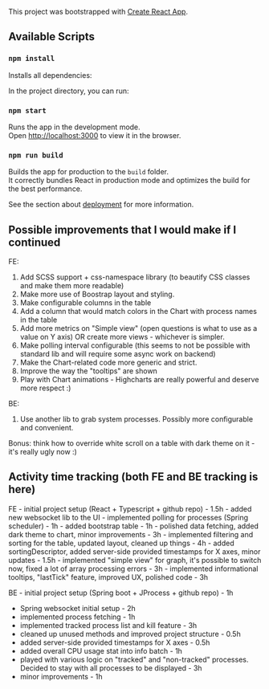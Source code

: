 This project was bootstrapped with [Create React App](https://github.com/facebook/create-react-app).

## Available Scripts

### `npm install`

Installs all dependencies:

In the project directory, you can run:

### `npm start`

Runs the app in the development mode.<br />
Open [http://localhost:3000](http://localhost:3000) to view it in the browser.

### `npm run build`

Builds the app for production to the `build` folder.<br />
It correctly bundles React in production mode and optimizes the build for the best performance.

See the section about [deployment](https://facebook.github.io/create-react-app/docs/deployment) for more information.

## Possible improvements that I would make if I continued

FE:
1) Add SCSS support + css-namespace library (to beautify CSS classes and make them more readable)
2) Make more use of Boostrap layout and styling.
3) Make configurable columns in the table
4) Add a column that would match colors in the Chart with process names in the table
5) Add more metrics on "Simple view" (open questions is what to use as a value on Y axis) OR create more views - whichever is simpler.
6) Make polling interval configurable (this seems to not be possible with standard lib and will require some async work on backend)
7) Make the Chart-related code more generic and strict.
8) Improve the way the "tooltips" are shown
9) Play with Chart animations - Highcharts are really powerful and deserve more respect :)

BE: 
1) Use another lib to grab system processes. Possibly more configurable and convenient.

Bonus: think how to override white scroll on a table with dark theme on it - it's really ugly now :)

## Activity time tracking (both FE and BE tracking is here)

FE - initial project setup (React + Typescript + github repo) - 1.5h
	- added new websocket lib to the UI
	- implemented polling for processes (Spring scheduler) - 1h
	- added bootstrap table - 1h
    - polished data fetching, added dark theme to chart, minor improvements - 3h
    - implemented filtering and sorting for the table, updated layout, cleaned up things - 4h
    - added sortingDescriptor, added server-side provided timestamps for X axes, minor updates - 1.5h
    - implemented "simple view" for graph, it's possible to switch now, fixed a lot of array processing errors - 3h
    - implemented informational tooltips, "lastTick" feature, improved UX, polished code - 3h 

BE - initial project setup (Spring boot + JProcess + github repo) - 1h 
   - Spring websocket initial setup - 2h
   - implemented process fetching - 1h
   - implemented tracked process list and kill feature - 3h 
   - cleaned up unused methods and improved project structure - 0.5h
   - added server-side provided timestamps for X axes - 0.5h
   - added overall CPU usage stat into info batch - 1h
   - played with various logic on "tracked" and "non-tracked" processes. Decided to stay with all processes to be displayed - 3h
   - minor improvements - 1h